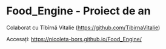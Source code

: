 # Food_Engine - Proiect de an
Colaborat cu Tîbîrnă Vitalie (https://github.com/TibirnaVitalie)

Accesați: https://nicoleta-bors.github.io/Food_Engine/
